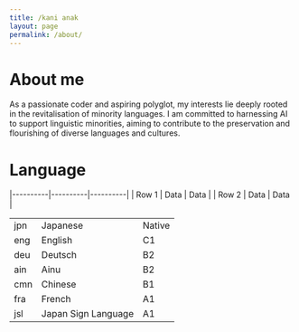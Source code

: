 ```yaml
---
title: /kani anak
layout: page
permalink: /about/
---
```


# About me

As a passionate coder and aspiring polyglot, my interests lie deeply rooted in the revitalisation of minority languages. I am committed to harnessing AI to support linguistic minorities, aiming to contribute to the preservation and flourishing of diverse languages and cultures.

# Language

|----------|----------|----------|
| Row 1 | Data | Data |
| Row 2 | Data | Data |

<table>
  <tr>
    <td>jpn</td>
    <td>Japanese</td>
    <td>Native</td>
  </tr>
  <tr>
    <td>eng</td>
    <td>English</td>
    <td>C1</td>
  </tr>
  <tr>
    <td>deu</td>
    <td>Deutsch</td>
    <td>B2</td>
  </tr>
  <tr>
    <td>ain</td>
    <td>Ainu</td>
    <td>B2</td>
  </tr>
  <tr>
    <td>cmn</td>
    <td>Chinese</td>
    <td>B1</td>
  </tr>
  <tr>
    <td>fra</td>
    <td>French</td>
    <td>A1</td>
  </tr>
  <tr>
    <td>jsl</td>
    <td>Japan Sign Language</td>
    <td>A1</td>
  </tr>
</table>
